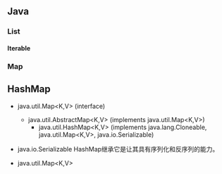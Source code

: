 
## Java ##

### List ###
  
#### Iterable ####


### Map ###

## HashMap ## 

- java.util.Map<K,V> (interface)
    - java.util.AbstractMap<K,V> (implements java.util.Map<K,V>)
        - java.util.HashMap<K,V> (implements java.lang.Cloneable, java.util.Map<K,V>, java.io.Serializable)



- java.io.Serializable HashMap继承它是让其具有序列化和反序列的能力。

- java.util.Map<K,V>

